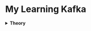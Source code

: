# My Learning Kafka

<details>
  <summary>
    <b>Theory</b>
  </summary>

<details>
  <summary>
  <b>What is Kafka?</b>
  </summary>

<ul>
    <p>Apache Kafka là một nền tảng mã nguồn mở dùng để <b>xử lý</b> và 
  <b>truyền tải dữ liệu sự kiện theo thời gian thực</b> trên nhiều máy chủ
  (open-source distributed <b>event streaming</b> platform).</p>

* span

> Mỗi transaction giao dịch sẽ tạo ra một <b> event </b> rồi gửi đến Kafka server.
>
> + Trên ứng dụng thực tế, các transaction giao dịch có thể diễn ra đồng thời với 1 ố lượng rất
>   lớn trong vài giây, việc này tạo ra một loạt các event gửi đến Kafka, quá trình này gọi
>   là <b> Create / Generate </b> realtime event stream of data. Khi Kafka server nhận được data,
>   nó cần phải xử lí.
>   >

+ Giả sử ứng dụng có một <i> client application </i> có vai trò là đọc data từ Kafka và xử lí
  yêu cầu đặt vé máy bay và client application muốn hạn chế mỗi user chỉ được phép thực hiện 10
  transaction mỗi ngày. Nếu vượt mức transaction, application sẽ <b> send một mail thông
  báo </b> đến email của user.

> + Trong trường hợp như trên, client application phải liên tục thực hiện <b> validation </b>
>   kiểm tra số lượng transaction của mỗi user. Nghĩa là application phải <b> liên tục </b>
>   lắng
>   nghe Kafka Server để nhận message. Quá trình này được gọi là <b> Processing realtime event
>   stream of data </b>.

<li>
Khi nói về <b> distributed </b>, thì trong Microservices, định nghĩa distributed nghĩa là phân tán nhiều máy chủ đến nhiều node khác nhau hay nhiều region khác nhau để cân bằng tải và tránh down time:
  <ul>
  <li>
Kafka là distributed platform, nghĩa là ta cũng có thể phân tán Kafka server chạy ở nhiều region khác nhau.
  </li>
<li>
Trong trường hợp có một server nào đó bị sập, server khác sẽ thay thế nhận lấy traffic để tránh trường hợp cả hệ thống bị sập.
</li>
</ul>
</li>


</ul>

* <details>
    <summary>
    <b>Why do we need Kafka?</b>
    </summary>

  <b>Ví dụ 1: </b>

  <ul>
    <li>Services A có 1 message quan trọng cần phải nhận vì message này liên quan đến logic của toàn bộ hệ thống hay
  liên quan đến 1 giao dịch. Thế nhưng trong lúc gửi thì server A đang bị sập và không thể nhận được => mất mát  liệu
  trong hệ thống (tệ nhất là sai logic của toàn bộ hệ thống). </li>
  <li>
  Trong trường hợp này, Kafka đóng vai trò như là một hòm đưa thư, khi message đến service, message sẽ được 
  đặt vào hòm thư này và khi hệ thống hoạt động trở lại, chỉ việc lấy tất cả message từ hòm thư và xử lí đồng loạt.</li>
  </ul>

  <b>Ví dụ 2: </b>

  <p>Giả sử chúng ta có 4 service cần giao tiếp và kết nối với 5 service/server khác nhau</p>

</details>
</details>
</details>
